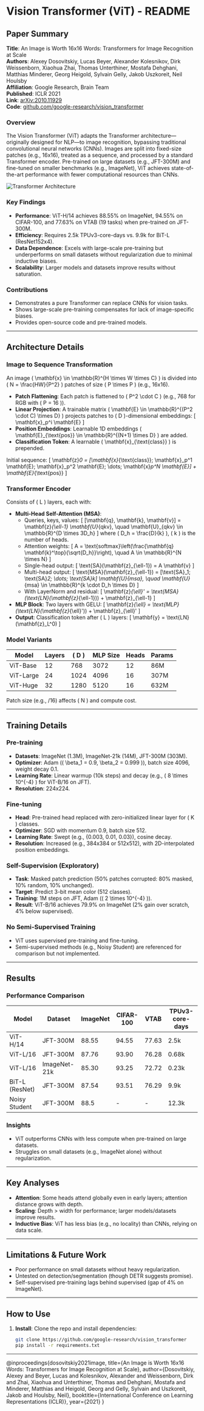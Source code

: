 # Vision Transformer (ViT) - README

## Paper Summary

**Title**: An Image is Worth 16x16 Words: Transformers for Image Recognition at Scale  
**Authors**: Alexey Dosovitskiy, Lucas Beyer, Alexander Kolesnikov, Dirk Weissenborn, Xiaohua Zhai, Thomas Unterthiner, Mostafa Dehghani, Matthias Minderer, Georg Heigold, Sylvain Gelly, Jakob Uszkoreit, Neil Houlsby  
**Affiliation**: Google Research, Brain Team  
**Published**: ICLR 2021  
**Link**: [arXiv:2010.11929](https://arxiv.org/abs/2010.11929)  
**Code**: [github.com/google-research/vision_transformer](https://github.com/google-research/vision_transformer)

### Overview
The Vision Transformer (ViT) adapts the Transformer architecture—originally designed for NLP—to image recognition, bypassing traditional convolutional neural networks (CNNs). Images are split into fixed-size patches (e.g., 16x16), treated as a sequence, and processed by a standard Transformer encoder. Pre-trained on large datasets (e.g., JFT-300M) and fine-tuned on smaller benchmarks (e.g., ImageNet), ViT achieves state-of-the-art performance with fewer computational resources than CNNs.

![Transformer Architecture](img/vit.png)

### Key Findings
- **Performance**: ViT-H/14 achieves 88.55% on ImageNet, 94.55% on CIFAR-100, and 77.63% on VTAB (19 tasks) when pre-trained on JFT-300M.
- **Efficiency**: Requires 2.5k TPUv3-core-days vs. 9.9k for BiT-L (ResNet152x4).
- **Data Dependence**: Excels with large-scale pre-training but underperforms on small datasets without regularization due to minimal inductive biases.
- **Scalability**: Larger models and datasets improve results without saturation.

### Contributions
- Demonstrates a pure Transformer can replace CNNs for vision tasks.
- Shows large-scale pre-training compensates for lack of image-specific biases.
- Provides open-source code and pre-trained models.

---

## Architecture Details

### Image to Sequence Transformation
An image \( \mathbf{x} \in \mathbb{R}^{H \times W \times C} \) is divided into \( N = \frac{HW}{P^2} \) patches of size \( P \times P \) (e.g., 16x16).

- **Patch Flattening**: Each patch is flattened to \( P^2 \cdot C \) (e.g., 768 for RGB with \( P = 16 \)).
- **Linear Projection**: A trainable matrix \( \mathbf{E} \in \mathbb{R}^{(P^2 \cdot C) \times D} \) projects patches to \( D \)-dimensional embeddings:
  \[
  \mathbf{x}_p^i \mathbf{E}
  \]
- **Position Embeddings**: Learnable 1D embeddings \( \mathbf{E}_{\text{pos}} \in \mathbb{R}^{(N+1) \times D} \) are added.
- **Classification Token**: A learnable \( \mathbf{x}_{\text{class}} \) is prepended.

Initial sequence:
\[
\mathbf{z}_0 = [\mathbf{x}_{\text{class}}; \mathbf{x}_p^1 \mathbf{E}; \mathbf{x}_p^2 \mathbf{E}; \dots; \mathbf{x}_p^N \mathbf{E}] + \mathbf{E}_{\text{pos}}
\]

### Transformer Encoder
Consists of \( L \) layers, each with:
- **Multi-Head Self-Attention (MSA)**:
  - Queries, keys, values:
    \[
    [\mathbf{q}, \mathbf{k}, \mathbf{v}] = \mathbf{z}_{\ell-1} \mathbf{U}_{qkv}, \quad \mathbf{U}_{qkv} \in \mathbb{R}^{D \times 3D_h}
    \]
    where \( D_h = \frac{D}{k} \), \( k \) is the number of heads.
  - Attention weights:
    \[
    A = \text{softmax}\left(\frac{\mathbf{q} \mathbf{k}^\top}{\sqrt{D_h}}\right), \quad A \in \mathbb{R}^{N \times N}
    \]
  - Single-head output:
    \[
    \text{SA}(\mathbf{z}_{\ell-1}) = A \mathbf{v}
    \]
  - Multi-head output:
    \[
    \text{MSA}(\mathbf{z}_{\ell-1}) = [\text{SA}_1; \text{SA}_2; \dots; \text{SA}_k] \mathbf{U}_{msa}, \quad \mathbf{U}_{msa} \in \mathbb{R}^{k \cdot D_h \times D}
    \]
  - With LayerNorm and residual:
    \[
    \mathbf{z}_{\ell}' = \text{MSA}(\text{LN}(\mathbf{z}_{\ell-1})) + \mathbf{z}_{\ell-1}
    \]
- **MLP Block**: Two layers with GELU:
  \[
  \mathbf{z}_{\ell} = \text{MLP}(\text{LN}(\mathbf{z}_{\ell}')) + \mathbf{z}_{\ell}'
  \]
- **Output**: Classification token after \( L \) layers:
  \[
  \mathbf{y} = \text{LN}(\mathbf{z}_L^0)
  \]

### Model Variants
| Model     | Layers | \( D \) | MLP Size | Heads | Params |
|-----------|--------|---------|----------|-------|--------|
| ViT-Base  | 12     | 768     | 3072     | 12    | 86M    |
| ViT-Large | 24     | 1024    | 4096     | 16    | 307M   |
| ViT-Huge  | 32     | 1280    | 5120     | 16    | 632M   |

Patch size (e.g., /16) affects \( N \) and compute cost.

---

## Training Details

### Pre-training
- **Datasets**: ImageNet (1.3M), ImageNet-21k (14M), JFT-300M (303M).
- **Optimizer**: Adam (\( \beta_1 = 0.9, \beta_2 = 0.999 \)), batch size 4096, weight decay 0.1.
- **Learning Rate**: Linear warmup (10k steps) and decay (e.g., \( 8 \times 10^{-4} \) for ViT-B/16 on JFT).
- **Resolution**: 224x224.

### Fine-tuning
- **Head**: Pre-trained head replaced with zero-initialized linear layer for \( K \) classes.
- **Optimizer**: SGD with momentum 0.9, batch size 512.
- **Learning Rate**: Swept (e.g., \{0.003, 0.01, 0.03\}), cosine decay.
- **Resolution**: Increased (e.g., 384x384 or 512x512), with 2D-interpolated position embeddings.

### Self-Supervision (Exploratory)
- **Task**: Masked patch prediction (50% patches corrupted: 80% masked, 10% random, 10% unchanged).
- **Target**: Predict 3-bit mean color (512 classes).
- **Training**: 1M steps on JFT, Adam (\( 2 \times 10^{-4} \)).
- **Result**: ViT-B/16 achieves 79.9% on ImageNet (2% gain over scratch, 4% below supervised).

### No Semi-Supervised Training
- ViT uses supervised pre-training and fine-tuning.
- Semi-supervised methods (e.g., Noisy Student) are referenced for comparison but not implemented.

---

## Results

### Performance Comparison
| Model             | Dataset       | ImageNet | CIFAR-100 | VTAB  | TPUv3-core-days |
|-------------------|---------------|----------|-----------|-------|-----------------|
| ViT-H/14         | JFT-300M      | 88.55    | 94.55     | 77.63 | 2.5k            |
| ViT-L/16         | JFT-300M      | 87.76    | 93.90     | 76.28 | 0.68k           |
| ViT-L/16         | ImageNet-21k  | 85.30    | 93.25     | 72.72 | 0.23k           |
| BiT-L (ResNet)   | JFT-300M      | 87.54    | 93.51     | 76.29 | 9.9k            |
| Noisy Student    | JFT-300M      | 88.5     | -         | -     | 12.3k           |

### Insights
- ViT outperforms CNNs with less compute when pre-trained on large datasets.
- Struggles on small datasets (e.g., ImageNet alone) without regularization.

---

## Key Analyses
- **Attention**: Some heads attend globally even in early layers; attention distance grows with depth.
- **Scaling**: Depth > width for performance; larger models/datasets improve results.
- **Inductive Bias**: ViT has less bias (e.g., no locality) than CNNs, relying on data scale.

---

## Limitations & Future Work
- Poor performance on small datasets without heavy regularization.
- Untested on detection/segmentation (though DETR suggests promise).
- Self-supervised pre-training lags behind supervised (gap of 4% on ImageNet).

---

## How to Use
1. **Install**: Clone the repo and install dependencies:
   ```bash
   git clone https://github.com/google-research/vision_transformer
   pip install -r requirements.txt


---
@inproceedings{dosovitskiy2021image,
  title={An Image is Worth 16x16 Words: Transformers for Image Recognition at Scale},
  author={Dosovitskiy, Alexey and Beyer, Lucas and Kolesnikov, Alexander and Weissenborn, Dirk and Zhai, Xiaohua and Unterthiner, Thomas and Dehghani, Mostafa and Minderer, Matthias and Heigold, Georg and Gelly, Sylvain and Uszkoreit, Jakob and Houlsby, Neil},
  booktitle={International Conference on Learning Representations (ICLR)},
  year={2021}
}

